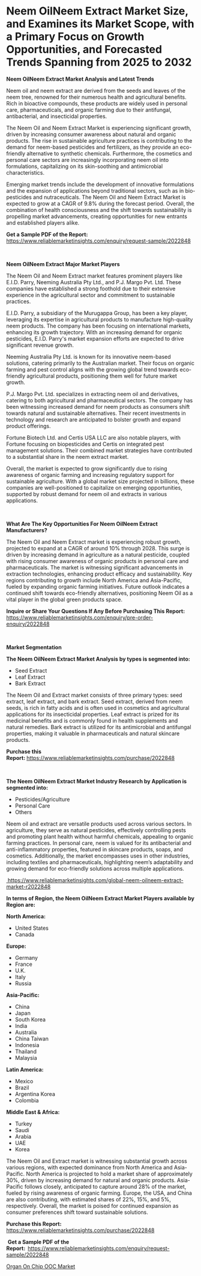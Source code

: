 <p><h1>Neem OilNeem Extract Market Size, and Examines its Market Scope, with a Primary Focus on Growth Opportunities, and Forecasted Trends Spanning from 2025 to 2032</h1></p><p><strong>Neem OilNeem Extract Market Analysis and Latest Trends</strong></p>
<p><p>Neem oil and neem extract are derived from the seeds and leaves of the neem tree, renowned for their numerous health and agricultural benefits. Rich in bioactive compounds, these products are widely used in personal care, pharmaceuticals, and organic farming due to their antifungal, antibacterial, and insecticidal properties.</p><p>The Neem Oil and Neem Extract Market is experiencing significant growth, driven by increasing consumer awareness about natural and organic products. The rise in sustainable agriculture practices is contributing to the demand for neem-based pesticides and fertilizers, as they provide an eco-friendly alternative to synthetic chemicals. Furthermore, the cosmetics and personal care sectors are increasingly incorporating neem oil into formulations, capitalizing on its skin-soothing and antimicrobial characteristics.</p><p>Emerging market trends include the development of innovative formulations and the expansion of applications beyond traditional sectors, such as in bio-pesticides and nutraceuticals. The Neem Oil and Neem Extract Market is expected to grow at a CAGR of 9.8% during the forecast period. Overall, the combination of health consciousness and the shift towards sustainability is propelling market advancements, creating opportunities for new entrants and established players alike.</p></p>
<p><strong>Get a Sample PDF of the Report:&nbsp;</strong> <a href="https://www.reliablemarketinsights.com/enquiry/request-sample/2022848?utm_campaign=3193&utm_medium=2&utm_source=Github&utm_content=ia&utm_term=29032025&utm_id=neem-oilneem-extract">https://www.reliablemarketinsights.com/enquiry/request-sample/2022848</a></p>
<p>&nbsp;</p>
<p><strong>Neem OilNeem Extract Major Market Players</strong></p>
<p><p>The Neem Oil and Neem Extract market features prominent players like E.I.D. Parry, Neeming Australia Pty Ltd., and P.J. Margo Pvt. Ltd. These companies have established a strong foothold due to their extensive experience in the agricultural sector and commitment to sustainable practices.</p><p>E.I.D. Parry, a subsidiary of the Murugappa Group, has been a key player, leveraging its expertise in agricultural products to manufacture high-quality neem products. The company has been focusing on international markets, enhancing its growth trajectory. With an increasing demand for organic pesticides, E.I.D. Parry's market expansion efforts are expected to drive significant revenue growth.</p><p>Neeming Australia Pty Ltd. is known for its innovative neem-based solutions, catering primarily to the Australian market. Their focus on organic farming and pest control aligns with the growing global trend towards eco-friendly agricultural products, positioning them well for future market growth.</p><p>P.J. Margo Pvt. Ltd. specializes in extracting neem oil and derivatives, catering to both agricultural and pharmaceutical sectors. The company has been witnessing increased demand for neem products as consumers shift towards natural and sustainable alternatives. Their recent investments in technology and research are anticipated to bolster growth and expand product offerings.</p><p>Fortune Biotech Ltd. and Certis USA LLC are also notable players, with Fortune focusing on biopesticides and Certis on integrated pest management solutions. Their combined market strategies have contributed to a substantial share in the neem extract market.</p><p>Overall, the market is expected to grow significantly due to rising awareness of organic farming and increasing regulatory support for sustainable agriculture. With a global market size projected in billions, these companies are well-positioned to capitalize on emerging opportunities, supported by robust demand for neem oil and extracts in various applications.</p></p>
<p>&nbsp;</p>
<p><strong>What Are The Key Opportunities For Neem OilNeem Extract Manufacturers?</strong></p>
<p><p>The Neem Oil and Neem Extract market is experiencing robust growth, projected to expand at a CAGR of around 10% through 2028. This surge is driven by increasing demand in agriculture as a natural pesticide, coupled with rising consumer awareness of organic products in personal care and pharmaceuticals. The market is witnessing significant advancements in extraction technologies, enhancing product efficacy and sustainability. Key regions contributing to growth include North America and Asia-Pacific, fueled by expanding organic farming initiatives. Future outlook indicates a continued shift towards eco-friendly alternatives, positioning Neem Oil as a vital player in the global green products space.</p></p>
<p><strong>Inquire or Share Your Questions If Any Before Purchasing This Report:</strong> <a href="https://www.reliablemarketinsights.com/enquiry/pre-order-enquiry/2022848?utm_campaign=3193&utm_medium=2&utm_source=Github&utm_content=ia&utm_term=29032025&utm_id=neem-oilneem-extract">https://www.reliablemarketinsights.com/enquiry/pre-order-enquiry/2022848</a></p>
<p>&nbsp;</p>
<p><strong>Market Segmentation</strong></p>
<p><strong>The Neem OilNeem Extract Market Analysis by types is segmented into:</strong></p>
<p><ul><li>Seed Extract</li><li>Leaf Extract</li><li>Bark Extract</li></ul></p>
<p><p>The Neem Oil and Extract market consists of three primary types: seed extract, leaf extract, and bark extract. Seed extract, derived from neem seeds, is rich in fatty acids and is often used in cosmetics and agricultural applications for its insecticidal properties. Leaf extract is prized for its medicinal benefits and is commonly found in health supplements and natural remedies. Bark extract is utilized for its antimicrobial and antifungal properties, making it valuable in pharmaceuticals and natural skincare products.</p></p>
<p><strong>Purchase this Report:&nbsp;</strong><a href="https://www.reliablemarketinsights.com/purchase/2022848?utm_campaign=3193&utm_medium=2&utm_source=Github&utm_content=ia&utm_term=29032025&utm_id=neem-oilneem-extract">https://www.reliablemarketinsights.com/purchase/2022848</a></p>
<p>&nbsp;</p>
<p><strong>The Neem OilNeem Extract Market Industry Research by Application is segmented into:</strong></p>
<p><ul><li>Pesticides/Agriculture</li><li>Personal Care</li><li>Others</li></ul></p>
<p><p>Neem oil and extract are versatile products used across various sectors. In agriculture, they serve as natural pesticides, effectively controlling pests and promoting plant health without harmful chemicals, appealing to organic farming practices. In personal care, neem is valued for its antibacterial and anti-inflammatory properties, featured in skincare products, soaps, and cosmetics. Additionally, the market encompasses uses in other industries, including textiles and pharmaceuticals, highlighting neem’s adaptability and growing demand for eco-friendly solutions across multiple applications.</p></p>
<p><a href="https://www.reliablemarketinsights.com/global-neem-oilneem-extract-market-r2022848?utm_campaign=3193&utm_medium=2&utm_source=Github&utm_content=ia&utm_term=29032025&utm_id=neem-oilneem-extract">&nbsp;https://www.reliablemarketinsights.com/global-neem-oilneem-extract-market-r2022848</a></p>
<p><strong>In terms of Region, the Neem OilNeem Extract Market Players available by Region are:</strong></p>
<p>
    <p> <strong> North America: </strong>
        <ul>
            <li>United States</li>
            <li>Canada</li>
        </ul>
        </p> 
    <p> <strong> Europe: </strong>
        <ul>
            <li>Germany</li>
            <li>France</li>
            <li>U.K.</li>
            <li>Italy</li>
            <li>Russia</li>
        </ul>
        </p> 
    <p> <strong> Asia-Pacific: </strong>
        <ul>
            <li>China</li>
            <li>Japan</li>
            <li>South Korea</li>
            <li>India</li>
            <li>Australia</li>
            <li>China Taiwan</li>
            <li>Indonesia</li>
            <li>Thailand</li>
            <li>Malaysia</li>
        </ul>
        </p> 
    <p> <strong> Latin America: </strong>
        <ul>
            <li>Mexico</li>
            <li>Brazil</li>
            <li>Argentina Korea</li>
            <li>Colombia</li>
        </ul>
        </p> 
    <p> <strong> Middle East & Africa: </strong>
        <ul>
            <li>Turkey</li>
            <li>Saudi</li>
            <li>Arabia</li>
            <li>UAE</li>
            <li>Korea</li>
        </ul>
    </p>
    </p>
<p><p>The Neem Oil and Extract market is witnessing substantial growth across various regions, with expected dominance from North America and Asia-Pacific. North America is projected to hold a market share of approximately 30%, driven by increasing demand for natural and organic products. Asia-Pacific follows closely, anticipated to capture around 28% of the market, fueled by rising awareness of organic farming. Europe, the USA, and China are also contributing, with estimated shares of 22%, 15%, and 5%, respectively. Overall, the market is poised for continued expansion as consumer preferences shift toward sustainable solutions.</p></p>
<p><strong>Purchase this Report: </strong><a href="https://www.reliablemarketinsights.com/purchase/2022848?utm_campaign=3193&utm_medium=2&utm_source=Github&utm_content=ia&utm_term=29032025&utm_id=neem-oilneem-extract">https://www.reliablemarketinsights.com/purchase/2022848</a></p>
<p>&nbsp;<strong>Get a Sample PDF of the Report:&nbsp;&nbsp;</strong><a href="https://www.reliablemarketinsights.com/enquiry/request-sample/2022848?utm_campaign=3193&utm_medium=2&utm_source=Github&utm_content=ia&utm_term=29032025&utm_id=neem-oilneem-extract">https://www.reliablemarketinsights.com/enquiry/request-sample/2022848</a></p>
<p><strong></strong></p>
<p><p><a href="https://github.com/nkbaroga/Market-Research-Report-List-1/blob/main/organ-on-chip-ooc-market.md?utm_campaign=3193&utm_medium=2&utm_source=Github&utm_content=ia&utm_term=29032025&utm_id=neem-oilneem-extract">Organ On Chip OOC Market</a></p></p>